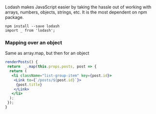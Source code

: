 Lodash makes JavaScript easier by taking the hassle out of working with arrays,
numbers, objects, strings, etc. It is the most dependent on npm package.

``` 
npm install --save lodash
import _ from 'lodash';
```

### Mapping over an object 
Same as array.map, but then for an object
```jsx
renderPosts() {
 return  _.map(this.props.posts, post => {
  return (
   <li className="list-group-item" key={post.id}>
    <Link to={`/posts/${post.id}`}>
     {post.title}
    </Link>
   </li>
  );
 });
}
```
